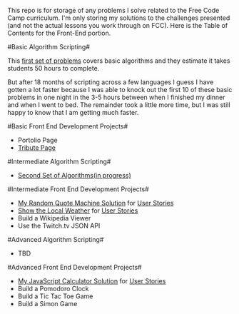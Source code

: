 This repo is for storage of any problems I solve related to the Free Code Camp curriculum. I'm only storing my solutions to the challenges presented (and not the actual lessons you work through on FCC). Here is the Table of Contents for the Front-End portion.

#Basic Algorithm Scripting#

This [first set of problems](https://github.com/maere/cc_repo/tree/master/basic%20algorithms) covers basic algorithms and they estimate it takes students 50 hours to complete. 

But after 18 months of scripting across a few languages I guess I have gotten a lot faster because I was able to knock out the first 10 of these basic problems in one night in the 3-5 hours between when I finished my dinner and when I went to bed. The remainder took a little more time, but I was still happy to know that I am getting much faster.
 
#Basic Front End Development Projects#
- Portolio Page
- [Tribute Page](http://codepen.io/maere/pen/XXvJGg)

#Intermediate Algorithm Scripting#
- [Second Set of Algorithms(in progress)](https://github.com/maere/cc_repo/tree/master/intermediate%20algos)

#Intermediate Front End Development Projects#
- [My Random Quote Machine Solution](http://codepen.io/maere/pen/dGKOEM) for [User Stories](http://www.freecodecamp.com/challenges/build-a-random-quote-machine)
- [Show the Local Weather](http://codepen.io/maere/pen/KzpmvY) for [User Stories](http://www.freecodecamp.com/challenges/show-the-local-weather)
- Build a Wikipedia Viewer
- Use the Twitch.tv JSON API

#Advanced Algorithm Scripting#
- TBD

#Advanced Front End Development Projects#
- [My JavaScript Calculator Solution](http://codepen.io/maere/pen/vLbqzb) for [User Stories](http://www.freecodecamp.com/challenges/build-a-javascript-calculator) 
- Build a Pomodoro Clock
- Build a Tic Tac Toe Game
- Build a Simon Game





